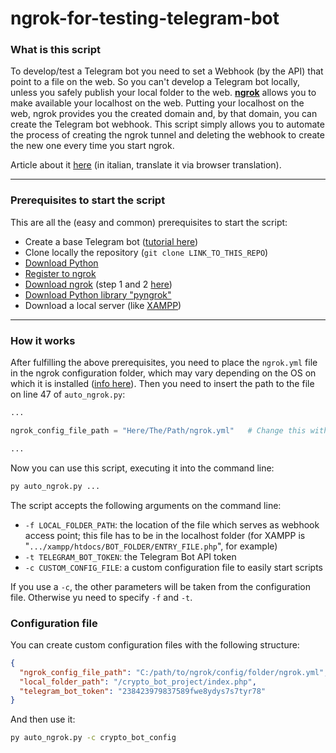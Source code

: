 # ngrok-for-testing-telegram-bot

### What is this script
To develop/test a Telegram bot you need to set a Webhook (by the API) that point to a file on the web.
So you can't develop a Telegram bot locally, unless you safely publish your local folder to the web.
[**ngrok**](https://ngrok.com/) allows you to make available your localhost on the web. Putting your localhost on the web, ngrok provides you the created domain and, by that domain, you can create the Telegram bot webhook. This script simply allows you to automate the process of creating the ngrok tunnel and deleting the webhook to create the new one every time you start ngrok.

Article about it [here](https://giuseppetrivi.github.io/posts/testare-bot-telegram-in-locale-con-ngrok/) (in italian, translate it via browser translation).

---
### Prerequisites to start the script
This are all the (easy and common) prerequisites to start the script:
- Create a base Telegram bot ([tutorial here](https://core.telegram.org/bots/tutorial))
- Clone locally the repository (`git clone LINK_TO_THIS_REPO`)
- [Download Python](https://www.python.org/downloads/)
- [Register to ngrok](https://dashboard.ngrok.com/signup)
- [Download ngrok](https://ngrok.com/download) (step 1 and 2 [here](https://ngrok.com/docs/getting-started/))
- [Download Python library "pyngrok"](https://pypi.org/project/pyngrok/)
- Download a local server (like [XAMPP](https://www.apachefriends.org/it/index.html))

---
### How it works
After fulfilling the above prerequisites, you need to place the `ngrok.yml` file in the ngrok configuration folder, which may vary depending on the OS on which it is installed ([info here](https://ngrok.com/docs/agent/config/)). Then you need to insert the path to the file on line 47 of `auto_ngrok.py`:
```py
...

ngrok_config_file_path = "Here/The/Path/ngrok.yml"   # Change this with the default folder path of ngrok.yml file

...
```

Now you can use this script, executing it into the command line:
```sh
py auto_ngrok.py ...
```

The script accepts the following arguments on the command line:
- `-f LOCAL_FOLDER_PATH`: the location of the file which serves as webhook access point; this file has to be in the localhost folder (for XAMPP is "`.../xampp/htdocs/BOT_FOLDER/ENTRY_FILE.php`", for example)
- `-t TELEGRAM_BOT_TOKEN`: the Telegram Bot API token
- `-c CUSTOM_CONFIG_FILE`: a custom configuration file to easily start scripts

If you use a `-c`, the other parameters will be taken from the configuration file. Otherwise yu need to specify `-f` and `-t`.

### Configuration file
You can create custom configuration files with the following structure:
```json
{
  "ngrok_config_file_path": "C:/path/to/ngrok/config/folder/ngrok.yml",
  "local_folder_path": "/crypto_bot_project/index.php",
  "telegram_bot_token": "238423979837589fwe8ydys7s7tyr78"
}
```

And then use it:
```sh
py auto_ngrok.py -c crypto_bot_config
```

